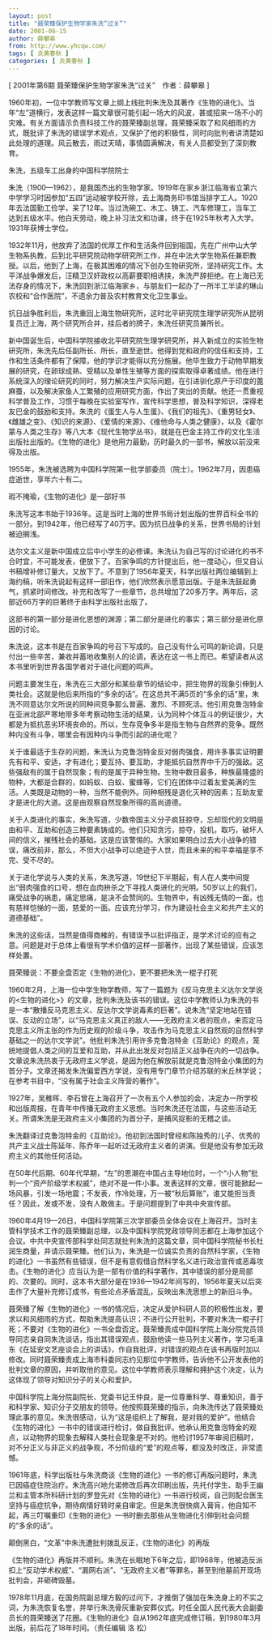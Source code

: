 ```yaml
---
layout: post
title: "聂荣臻保护生物学家朱洗“过关”"
date: 2001-06-15
author: 薛攀皋
from: http://www.yhcqw.com/
tags: [ 炎黄春秋 ]
categories: [ 炎黄春秋 ]
---
```



[ 2001年第6期 聂荣臻保护生物学家朱洗“过关”　作者：薛攀皋 ]


1960年初，一位中学教师写文章上纲上线批判朱洗及其著作《生物的进化》。当年“左”道横行，发表这样一篇文章很可能引起一场大的风波，甚或招来一场不小的灾难。有关方面请示负责科技工作的聂荣臻副总理，聂荣臻采取了和风细雨的方式，既批评了朱洗的错误学术观点，又保护了他的积极性，同时向批判者讲清楚如此处理的道理。风云散去，雨过天晴，事情圆满解决，有关人员都受到了深刻教育。

朱洗，五级车工出身的中国科学院院士


朱洗（1900—1962），是我国杰出的生物学家。1919年在家乡浙江临海省立第六中学学习时因参加“五四”运动被学校开除，去上海商务印书馆当排字工人。1920年去法国勤工俭学，呆了12年。当过洗碗工、木工、铸工、汽车修理工，当车工达到五级水平。他白天劳动，晚上补习法文和功课，终于在1925年秋考入大学。1931年获博士学位。


1932年11月，他放弃了法国的优厚工作和生活条件回到祖国，先在广州中山大学生物系执教，后到北平研究院动物学研究所工作，并在中法大学生物系任兼职教授。以后，他到了上海，在极其困难的情况下创办生物研究所，坚持研究工作。太平洋战争爆发后，汪精卫汉奸政权以高薪要职相诱挟，朱洗严辞拒绝。在上海已无法存身的情况下，朱洗回到浙江临海家乡，与朋友们一起办了一所半工半读的琳山农校和“合作医院”，不遗余力普及农村教育文化卫生事业。

抗日战争胜利后，朱洗重回上海生物研究所，这时北平研究院生理学研究所从昆明复员迁上海，两个研究所合并，挂后者的牌子，朱洗任研究员兼所长。


新中国诞生后，中国科学院接收北平研究院生理学研究所，并入新成立的实验生物研究所，朱洗先后任副所长、所长，直至逝世。他得到党和政府的信任和支持，工作和生活条件都有了保障，他的学识才能得以充分施展。他毕生致力于动物早期发展的研究，在卵球成熟、受精以及单性生殖等方面的探索取得卓著成绩。他在进行系统深入的理论研究的同时，努力解决生产实际问题，在引进驯化原产于印度的蓖麻蚕，以及解决家鱼人工繁殖的应用研究方面，作出了突出的贡献。他还一贯重视科学普及工作，习惯于每晚在实验室写作，宣传科学思想，普及科学知识，深得老友巴金的鼓励和支持。朱洗的《蛋生人与人生蛋》、《我们的祖先》、《重男轻女》、《雌雄之变》、《知识的来源》、《爱情的来源》、《维他命与人类之健康》，以及《霍尔蒙与人类之生存》等八大本《现代生物学丛书》，就是在巴金主持工作的文化生活出版社出版的。《生物的进化》是他用力最勤，历时最久的一部书，解放以前没来得及出版。

1955年，朱洗被选聘为中国科学院第一批学部委员（院士）。1962年7月，因患癌症逝世，享年六十有二。

瑕不掩瑜，《生物的进化》是一部好书


朱洗写这本书始于1936年。这是当时上海的世界书局计划出版的世界百科全书的一部分。到1942年，他已经写了40万字。因为抗日战争的关系，世界书局的计划被迫搁浅。


达尔文主义是新中国成立后中小学生的必修课。朱洗认为自己写的讨论进化的书不合时宜，不可能发表，便放下了。百家争鸣的方针提出后，他一度动心，但又自认书稿增补修订量大，又放下了。不意到了1956年夏天，科学出版社两位编辑到上海约稿，听朱洗说起有这样一部旧作，他们欣然表示愿意出版。于是朱洗鼓起勇气，抓紧时间修改。补充和改写了一些章节，总共增加了20多万字。两年后，这部近66万字的巨著终于由科学出版社出版了。

这部书的第一部分是进化思想的渊源；第二部分是进化的事实；第三部分是进化原因的讨论。


朱洗说，这本书是在百家争鸣的号召下写成的。自己没有什么可鸣的新论调，只是付出一些辛苦，兼收并蓄地收集别人的论调，表达在这一书上而已。希望读者从这本书里听到世界各国学者对于进化问题的鸣声。


问题主要发生在，朱洗在三大部分和某些章节的结论中，把生物界的现象引伸到人类社会。这就是他后来所指的“多余的话”。在这总共不满5页的“多余的话”里，朱洗不同意达尔文所说的同种间竞争那么普遍、激烈、不顾死活。他引用克鲁泡特金在亚洲北部严寒地带多年考察动物生活的结果，认为同种个体互斗的例证很少，大都是为抵抗恶劣环境丧命的。所以，生存竞争多半是指生物与自然界的竞争。既然种内没有斗争，哪里会有因种内斗争而引起的进化呢？


关于谁最适于生存的问题，朱洗认为克鲁泡特金反对弱肉强食，用许多事实证明要先有和平、安适，才有进化；要互持、要互助，才能抵抗自然界中千万的强敌。这些强敌有的属于自然现象；有的是属于异种生物。生物中数目最多，种族最隆盛的物种，大都是合群的，如蚂蚁、白蚁、蜜蜂等，它们在团体中过着友爱美满的生活。人类既是动物的一种，当然不能例外。同种相残是退化灭种的因素；互助友爱才是进化的大道。这是由观察自然现象所得的高尚道德。


关于人类进化的事实，朱洗写道，少数帝国主义分子疯狂掠夺，忘却现代的文明是由和平、互助和创造三种要素铸成的。他们只知贪污，掠夺，投机，取巧，破坏人间的信义，摧残社会的基础。这是应该警惕的。大家如果明白过去大小战争的错误，痛改前非，那么，不但大小战争可以绝迹于人世，而且未来的和平幸福是享不完、受不尽的。


关于进化学说与人类的关系，朱洗写道，19世纪下半期起，有人在人类中间提出“弱肉强食的口号，想在血肉拚杀之下寻找人类进化的光明。50岁以上的我们，痛受战争的祸患，痛定思痛，是决不会赞同的。生物界中，有凶残无情的一面，也有慈祥恺悌的一面，慈爱的一面。应该充分学习，作为建设社会主义和共产主义的道德基础”。

朱洗的这些话，当然是值得商榷的，有错误予以批评指正，是学术讨论的应有之意。问题是对于总体上看很有学术价值的这样一部著作，出现了某些错误，应该怎样处置。

聂荣臻说：不要全盘否定《生物的进化》，更不要把朱洗一棍子打死


1960年2月，上海一位中学生物学教师，写了一篇题为《反马克思主义达尔文学说的<生物的进化>》的文章，批判朱洗及该书的错误。这位中学教师认为朱洗的书是一本“散播反马克思主义、反达尔文学说毒素的巨著”。说朱洗“坚定地站在错误、反动的立场”，以“马克思主义真正的敌人——无政府主义者的观点，来否定马克思主义所主张的作为历史观的阶级斗争，攻击作为马克思主义自然观的自然科学基础之一的达尔文学说”。他批判朱洗引用许多克鲁泡特金《互助论》的观点，笼统地提倡人类之间的互爱和互助，并从此出发反对包括正义战争在内的一切战争。文章说朱洗热衷于无政府主义学说，是因为他在解放前就是克鲁泡特金小集团的为首分子。文章还揭发朱洗偏爱西方学说，没有用专门章节介绍苏联的米丘林学说；在参考书目中，“没有属于社会主义阵营的著作”。


1927年，吴稚晖、李石曾在上海召开了一次有五个人参加的会，决定办一所学校和出版周报，在青年中传播无政府主义思想。当时朱洗还在法国，与这些活动无关。所谓朱洗是无政府主义小集团的为首分子，是捕风捉影的无稽之谈。


朱洗翻译过克鲁泡特金的《互助论》。他初到法国时曾经和陈独秀的儿子、优秀的共产主义战士陈延年、陈乔年一起听过无政府主义者的讲演。但是他没有参加无政府主义的其他任何活动。


在50年代后期、60年代早期，“左”的思潮在中国占主导地位时，一个“小人物”批判一个“资产阶级学术权威”，绝对不是一件小事。发表这样的文章，很可能掀起一场风暴，引发一场地震；不发表，作冷处理，万一被“秋后算账”，谁又能担当责任？因此，发或不发，没有人敢做主。于是问题提到了中共中央宣传部。


1960年4月19—26日，中国科学院第三次学部委员全体会议在上海召开。当时主管科学技术工作的聂荣臻副总理，以及中国科学院党政领导同志都在上海参加这个会议。中共中央宣传部科学处同志就批判朱洗的这篇文章，同中国科学院秘书长杜润生商量，并请示聂荣臻。他们认为，朱洗是一位诚实负责的自然科学家，《生物的进化》一书虽然有些错误，但不是有意假借自然科学名义进行政治宣传或恶毒攻击。《生物的进化》应当认为是一部有价值的科学著作，其中错误的部分是局部的、次要的。同时，这本书大部分是在1936—1942年间写的，1956年夏天以后突击作了大量补充修订成书，有些论点矛盾混乱，反映出朱洗思想上的新旧斗争。


聂荣臻了解《生物的进化》一书的情况后，决定从爱护科研人员的积极性出发，要求以和风细雨的方式，帮助朱洗提高认识；不进行公开批判，不要对朱洗一棍子打死；不要对《生物的进化》一书全盘否定。聂荣臻责成中国科学院上海分院党员领导同志亲自同朱洗谈话，指出其错误观点，鼓励他读一些马列主义著作，学习毛泽东《在延安文艺座谈会上的讲话》，作自我批评，对错误的观点在该书再版时加以修改。同时聂荣臻责成上海市科委同志约见那位中学教师，告诉他不公开发表他的批判文章的原因，并听取他的意见。这位中学教师表示理解和拥护这个决定，认为这体现了领导对知识分子的关心和爱护。


中国科学院上海分院副院长、党委书记王仲良，是一位尊重科学、尊重知识，善于和科学家、知识分子交朋友的领导。他按照聂荣臻的指示，向朱洗传达了聂荣臻处理此事的意见。朱洗很感动，认为“这是组织上了解我，是对我的爱护”。他结合《生物的进化》一书中的错误进行检讨，做自我批评。他承认用克鲁泡特金的观点，以动物界的现象去解释人类社会现象是不对的。他检讨1957年审阅旧稿时，对不分正义与非正义的战争观，不分阶级的“爱”的观点等，都没及时改正，非常遗憾。


1961年底，科学出版社与朱洗商谈《生物的进化》一书的修订再版问题时，朱洗已因癌症住院治疗。朱洗高兴地允诺修改后再次印刷出版，先托付学生、助手王幽兰和主管本所科研计划的罗登先对《生物的进化》一书进行校阅，自己则配合医生坚持与癌症抗争，期待病情好转时亲自审定。但是朱洗很快病入膏肓，他自知不起，再三叮嘱重印《生物的进化》一书时删去那些从生物进化引伸到社会问题的“多余的话”。

颠倒黑白，“文革”中朱洗遭批判拨乱反正，《生物的进化》的再版


《生物的进化》再版并不顺利。朱洗在长眠地下6年之后，即1968年，他被造反派扣上“反动学术权威”、“漏网右派”、“无政府主义者”等罪名，甚至到他墓前开现场批判会，并砸碑毁墓。


1978年11月底，在国务院副总理方毅的过问下，才推倒了强加在朱洗身上的不实之词，为朱洗恢复名誉，并举行朱洗骨灰重新安葬仪式。时任全国人民代表大会副委员长的聂荣臻送了花圈。《生物的进化》自从1962年底完成修订稿，到1980年3月出版，前后花了18年时间。（责任编辑 
洛 松）


